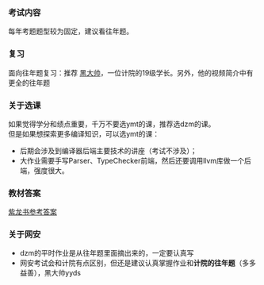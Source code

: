 ### 考试内容
每年考题题型较为固定，建议看往年题。  

### 复习
面向往年题复习：推荐 [黑大帅](https://www.bilibili.com/video/BV1SB4y1S7Sc)，一位计院的19级学长。另外，他的视频简介中有更全的往年题

### 关于选课
如果觉得学分和绩点重要，千万不要选ymt的课，推荐选dzm的课。  
但是如果想探索更多编译知识，可以选ymt的课：
- 后期会涉及到编译器后端主要技术的讲座（考试不涉及）；
- 大作业需要手写Parser、TypeChecker前端，然后还要调用llvm库做一个后端，强度很大。


### 教材答案
[紫龙书参考答案](https://gitee.com/stleox/PurpleDragonBookAnswer)

### 关于网安
- dzm的平时作业是从往年题里面摘出来的，一定要认真写
- 网安考试会和计院有点区别，但还是建议认真掌握作业和**计院的往年题**（多多益善），黑大帅yyds
